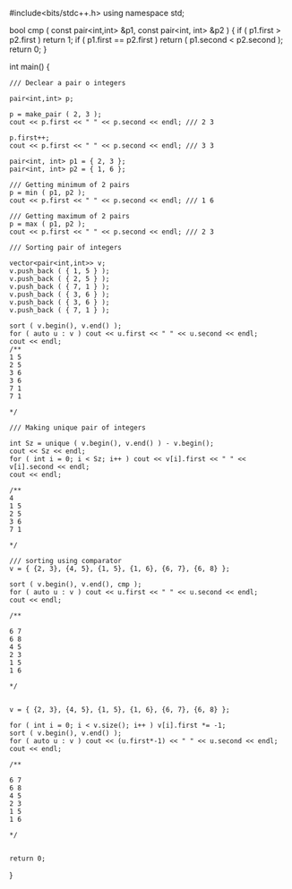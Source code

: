 #include<bits/stdc++.h>
using namespace std;


bool cmp ( const pair<int,int> &p1, const pair<int, int> &p2  )
{
	if ( p1.first > p2.first ) return 1;
	if ( p1.first == p2.first ) return ( p1.second < p2.second );
	return 0;
}

int main()
{

	/// Declear a pair o integers

	pair<int,int> p;

	p = make_pair ( 2, 3 );
	cout << p.first << " " << p.second << endl; /// 2 3

	p.first++;
	cout << p.first << " " << p.second << endl; /// 3 3

	pair<int, int> p1 = { 2, 3 };
	pair<int, int> p2 = { 1, 6 };

	/// Getting minimum of 2 pairs
	p = min ( p1, p2 );
	cout << p.first << " " << p.second << endl; /// 1 6

	/// Getting maximum of 2 pairs
	p = max ( p1, p2 );
	cout << p.first << " " << p.second << endl; /// 2 3

	/// Sorting pair of integers

	vector<pair<int,int>> v;
	v.push_back ( { 1, 5 } );
	v.push_back ( { 2, 5 } );
	v.push_back ( { 7, 1 } );
	v.push_back ( { 3, 6 } );
	v.push_back ( { 3, 6 } );
	v.push_back ( { 7, 1 } );

	sort ( v.begin(), v.end() );
	for ( auto u : v ) cout << u.first << " " << u.second << endl;
	cout << endl;
	/**
	1 5
	2 5
	3 6
	3 6
	7 1
	7 1

	*/

	/// Making unique pair of integers

	int Sz = unique ( v.begin(), v.end() ) - v.begin();
	cout << Sz << endl;
	for ( int i = 0; i < Sz; i++ ) cout << v[i].first << " " << v[i].second << endl;
	cout << endl;

	/**
	4
	1 5
	2 5
	3 6
	7 1

	*/

	/// sorting using comparator
	v = { {2, 3}, {4, 5}, {1, 5}, {1, 6}, {6, 7}, {6, 8} };

	sort ( v.begin(), v.end(), cmp );
	for ( auto u : v ) cout << u.first << " " << u.second << endl;
	cout << endl;

	/**

	6 7
	6 8
	4 5
	2 3
	1 5
	1 6

	*/


	v = { {2, 3}, {4, 5}, {1, 5}, {1, 6}, {6, 7}, {6, 8} };

	for ( int i = 0; i < v.size(); i++ ) v[i].first *= -1;
	sort ( v.begin(), v.end() );
	for ( auto u : v ) cout << (u.first*-1) << " " << u.second << endl;
	cout << endl;

	/**

	6 7
	6 8
	4 5
	2 3
	1 5
	1 6

	*/


	return 0;
}
